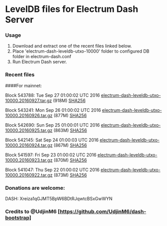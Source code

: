 # LevelDB files for Electrum Dash Server

### Usage

1. Download and extract one of the recent files linked below.
2. Place 'electrum-dash-leveldb-utxo-10000' folder to configured DB folder in electrum-dash.conf
3. Run Electrum Dash server.

### Recent files

####For mainnet:

Block 543788: Tue Sep 27 01:00:02 UTC 2016 [electrum-dash-leveldb-utxo-10000.20160927.tar.gz](https://transfer.sh/11KJtF/electrum-dash-leveldb-utxo-10000.20160927.tar.gz) (918M) [SHA256](https://transfer.sh/bymy8/electrum-dash-leveldb-utxo-10000.20160927.tar.gz.sha256)

Block 543241: Mon Sep 26 01:00:02 UTC 2016 [electrum-dash-leveldb-utxo-10000.20160926.tar.gz](https://transfer.sh/Ve8A4/electrum-dash-leveldb-utxo-10000.20160926.tar.gz) (877M) [SHA256](https://transfer.sh/WnNy4/electrum-dash-leveldb-utxo-10000.20160926.tar.gz.sha256)

Block 542690: Sun Sep 25 01:00:01 UTC 2016 [electrum-dash-leveldb-utxo-10000.20160925.tar.gz](https://transfer.sh/63C65/electrum-dash-leveldb-utxo-10000.20160925.tar.gz) (863M) [SHA256](https://transfer.sh/1sbyi/electrum-dash-leveldb-utxo-10000.20160925.tar.gz.sha256)

Block 542145: Sat Sep 24 01:00:03 UTC 2016 [electrum-dash-leveldb-utxo-10000.20160924.tar.gz](https://transfer.sh/lPrD8/electrum-dash-leveldb-utxo-10000.20160924.tar.gz) (867M) [SHA256](https://transfer.sh/PGKJX/electrum-dash-leveldb-utxo-10000.20160924.tar.gz.sha256)

Block 541597: Fri Sep 23 01:00:02 UTC 2016 [electrum-dash-leveldb-utxo-10000.20160923.tar.gz](https://transfer.sh/XFZt9/electrum-dash-leveldb-utxo-10000.20160923.tar.gz) (870M) [SHA256](https://transfer.sh/9aaLb/electrum-dash-leveldb-utxo-10000.20160923.tar.gz.sha256)

Block 541047: Thu Sep 22 01:00:02 UTC 2016 [electrum-dash-leveldb-utxo-10000.20160922.tar.gz](https://transfer.sh/FjKDD/electrum-dash-leveldb-utxo-10000.20160922.tar.gz) (873M) [SHA256](https://transfer.sh/Sq1LV/electrum-dash-leveldb-utxo-10000.20160922.tar.gz.sha256)

### Donations are welcome:

DASH: Xreiza1qGJMT5BpW6BDtRJqwtcBSxGwWYN

### Credits to @UdjinM6 [https://github.com/UdjinM6/dash-bootstrap]
